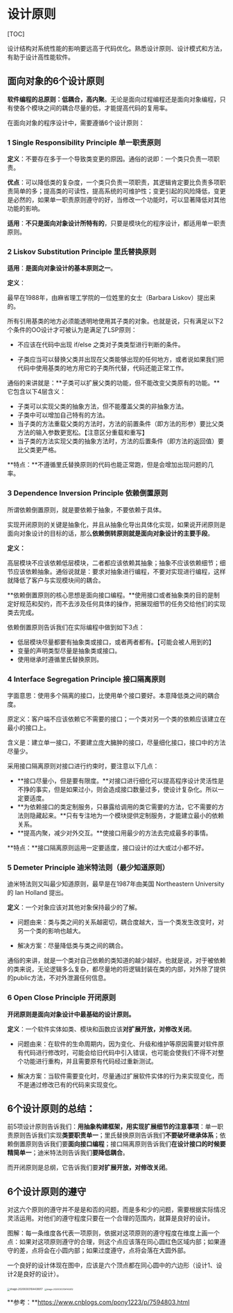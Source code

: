 # 设计原则

[TOC]

设计结构对系统性能的影响要远高于代码优化。熟悉设计原则、设计模式和方法，有助于设计高性能软件。

## 面向对象的6个设计原则

**软件编程的总原则：低耦合，高内聚**。无论是面向过程编程还是面向对象编程，只有使各个模块之间的耦合尽量的低，才能提高代码的复用率。

在面向对象的程序设计中，需要遵循6个设计原则：

### 1 Single Responsibility Principle 单一职责原则

**定义**：不要存在多于一个导致类变更的原因。通俗的说即：一个类只负责一项职责。

**优点**：可以降低类的复杂度，一个类只负责一项职责，其逻辑肯定要比负责多项职责简单的多；提高类的可读性，提高系统的可维护性；变更引起的风险降低，变更是必然的，如果单一职责原则遵守的好，当修改一个功能时，可以显著降低对其他功能的影响。

**适用**：**不只是面向对象设计所特有的**，只要是模块化的程序设计，都适用单一职责原则。



### 2 Liskov Substitution Principle 里氏替换原则

**适用**：**是面向对象设计的基本原则之一**。

**定义**：

最早在1988年，由麻省理工学院的一位姓里的女士（Barbara Liskov）提出来的。

所有引用基类的地方必须能透明地使用其子类的对象。也就是说，只有满足以下2个条件的OO设计才可被认为是满足了LSP原则：

- 不应该在代码中出现 if/else 之类对子类类型进行判断的条件。

- 子类应当可以替换父类并出现在父类能够出现的任何地方，或者说如果我们把代码中使用基类的地方用它的子类所代替，代码还能正常工作。

通俗的来讲就是：**子类可以扩展父类的功能，但不能改变父类原有的功能。**它包含以下4层含义：

- 子类可以实现父类的抽象方法，但不能覆盖父类的非抽象方法。
- 子类中可以增加自己特有的方法。
- 当子类的方法重载父类的方法时，方法的前置条件（即方法的形参）要比父类方法的输入参数更宽松。【注意区分重载和重写】
- 当子类的方法实现父类的抽象方法时，方法的后置条件（即方法的返回值）要比父类更严格。

**特点：**不遵循里氏替换原则的代码也能正常跑，但是会增加出现问题的几率。



### 3 Dependence Inversion Principle 依赖倒置原则

所谓依赖倒置原则，就是要依赖于抽象，不要依赖于具体。

实现开闭原则的关键是抽象化，并且从抽象化导出具体化实现，如果说开闭原则是面向对象设计的目标的话，那么**依赖倒转原则就是面向对象设计的主要手段**。

**定义：**

高层模块不应该依赖低层模块，二者都应该依赖其抽象；抽象不应该依赖细节；细节应该依赖抽象。通俗说就是：要求对抽象进行编程，不要对实现进行编程，这样就降低了客户与实现模块间的耦合。

**依赖倒置原则的核心思想是面向接口编程。**使用接口或者抽象类的目的是制定好规范和契约，而不去涉及任何具体的操作，把展现细节的任务交给他们的实现类去完成。

依赖倒置原则告诉我们在实际编程中做到如下3点：

- 低层模块尽量都要有抽象类或接口，或者两者都有。【可能会被人用到的】
- 变量的声明类型尽量是抽象类或接口。
- 使用继承时遵循里氏替换原则。



### 4 Interface Segregation Principle 接口隔离原则

字面意思：使用多个隔离的接口，比使用单个接口要好。本意降低类之间的耦合度。

原定义：客户端不应该依赖它不需要的接口；一个类对另一个类的依赖应该建立在最小的接口上。

含义是：建立单一接口，不要建立庞大臃肿的接口，尽量细化接口，接口中的方法尽量少。

采用接口隔离原则对接口进行约束时，要注意以下几点：

- **接口尽量小，但是要有限度。**对接口进行细化可以提高程序设计灵活性是不挣的事实，但是如果过小，则会造成接口数量过多，使设计复杂化。所以一定要适度。
- **为依赖接口的类定制服务，只暴露给调用的类它需要的方法，它不需要的方法则隐藏起来。**只有专注地为一个模块提供定制服务，才能建立最小的依赖关系。
- **提高内聚，减少对外交互。**使接口用最少的方法去完成最多的事情。

**特点：**接口隔离原则运用一定要适度，接口设计的过大或过小都不好。



### 5 Demeter Principle 迪米特法则（最少知道原则） 

迪米特法则又叫最少知道原则，最早是在1987年由美国 Northeastern University 的 Ian Holland 提出。

**定义**：一个对象应该对其他对象保持最少的了解。

- 问题由来：类与类之间的关系越密切，耦合度越大，当一个类发生改变时，对另一个类的影响也越大。

- 解决方案：尽量降低类与类之间的耦合。

通俗的来讲，就是一个类对自己依赖的类知道的越少越好。也就是说，对于被依赖的类来说，无论逻辑多么复杂，都尽量地的将逻辑封装在类的内部，对外除了提供的public方法，不对外泄漏任何信息。



### 6 Open Close Principle 开闭原则

**开闭原则是面向对象设计中最基础的设计原则。**

**定义**：一个软件实体如类、模块和函数应该**对扩展开放，对修改关闭**。

- 问题由来：在软件的生命周期内，因为变化、升级和维护等原因需要对软件原有代码进行修改时，可能会给旧代码中引入错误，也可能会使我们不得不对整个功能进行重构，并且需要原有代码经过重新测试。

- 解决方案：当软件需要变化时，尽量通过扩展软件实体的行为来实现变化，而不是通过修改已有的代码来实现变化。



## 6个设计原则的总结：

前5项设计原则告诉我们：**用抽象构建框架，用实现扩展细节的注意事项**：单一职责原则告诉我们实现**类要职责单一**；里氏替换原则告诉我们**不要破坏继承体系**；依赖倒置原则告诉我们要**面向接口编程**；接口隔离原则告诉我们**在设计接口的时候要精简单一**；迪米特法则告诉我们**要降低耦合**。

而开闭原则是总纲，它告诉我们要**对扩展开放，对修改关闭**。



## 6个设计原则的遵守

对这六个原则的遵守并不是是和否的问题，而是多和少的问题，需要根据实际情况灵活运用。对他们的遵守程度只要在一个合理的范围内，就算是良好的设计。

图解：每一条维度各代表一项原则，依据对这项原则的遵守程度在维度上画一个点：如果对这项原则遵守的合理，则这个点应该落在同心圆红色区域内部；如果遵守的差，点将会在小圆内部；如果过度遵守，点将会落在大圆外部。

一个良好的设计体现在图中，应该是六个顶点都在同心圆中的六边形（设计1、设计2是良好的设计）。

<img src="/Users/liuyuanyuan/github/StrongCode/java/images/design_rule.png" alt="image-20200303104438017" style="zoom:40%;" />

<img src="/Users/liuyuanyuan/github/StrongCode/java/images/design_rule_case.png" alt="image-20200303104143612" style="zoom: 33%;" />



**参考：**https://www.cnblogs.com/pony1223/p/7594803.html